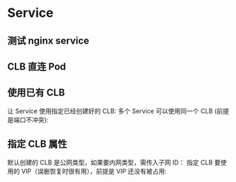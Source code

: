 # Service

## 测试 nginx service

<FileBlock file="nginx-service.yaml" showLineNumbers />

## CLB 直连 Pod

<FileBlock file="nginx-service-direct-access.yaml" showLineNumbers />

## 使用已有 CLB

<Tabs>
  <TabItem value="single" label="使用已有 CLB">
    让 Service 使用指定已经创建好的 CLB:
    <FileBlock file="nginx-service-reuse.yaml" showLineNumbers />
  </TabItem>

  <TabItem value="multi" label="多个 Service 复用同一个 CLB">
    多个 Service 可以使用同一个 CLB (前提是端口不冲突):
    <FileBlock file="nginx-service-reuse.yaml" showLineNumbers />
    <FileBlock file="nginx2-service-reuse.yaml" showLineNumbers />
  </TabItem>

</Tabs>

## 指定 CLB 属性

<Tabs>

  <TabItem value="subnet" label="内网 CLB">
    默认创建的 CLB 是公网类型，如果要内网类型，需传入子网 ID：
    <FileBlock file="nginx-service-subnet.yaml" showLineNumbers />
  </TabItem>

  <TabItem value="multi-zone" label="多可用区">
    <FileBlock file="nginx-service-multi-zone.yaml" showLineNumbers />
  </TabItem>

  <TabItem value="vip" label="指定 VIP">
    指定 CLB 要使用的 VIP（误删恢复时很有用），前提是 VIP 还没有被占用:
    <FileBlock file="nginx-service-vip.yaml" showLineNumbers />
  </TabItem>

</Tabs>


